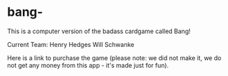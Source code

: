 # bang-
This is a computer version of the badass cardgame called Bang!

Current Team:
Henry Hedges
Will Schwanke

Here is a link to purchase the game (please note: we did not make it, we do not get any money from this app - it's made just for fun).
